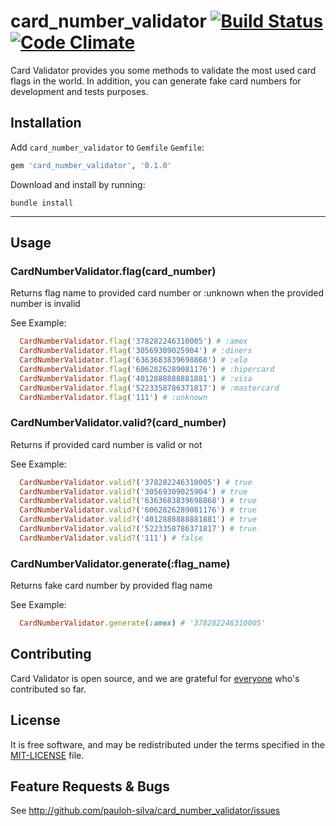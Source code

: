 # card_number_validator [![Build Status][travis-badge]][travis] [![Code Climate][code-climate-badge]][code-climate]

Card Validator provides you some methods to validate the most used card flags in the world.
In addition, you can generate fake card numbers for development and tests purposes.

## Installation

Add `card_number_validator` to `Gemfile`
`Gemfile`:

```ruby
gem 'card_number_validator', '0.1.0'
```

Download and install by running:

```
bundle install
```

----

## Usage

### CardNumberValidator.flag(card_number)
Returns flag name to provided card number or :unknown
when the provided number is invalid

See Example:
``` ruby
  CardNumberValidator.flag('378282246310005') # :amex 
  CardNumberValidator.flag('30569309025904') # :diners 
  CardNumberValidator.flag('6363683839698868') # :elo 
  CardNumberValidator.flag('6062826289081176') # :hipercard 
  CardNumberValidator.flag('4012888888881881') # :visa 
  CardNumberValidator.flag('5223358786371817') # :mastercard
  CardNumberValidator.flag('111') # :unknown
```
### CardNumberValidator.valid?(card_number)
Returns if provided card number is valid or not

See Example:
``` ruby
  CardNumberValidator.valid?('378282246310005') # true
  CardNumberValidator.valid?('30569309025904') # true
  CardNumberValidator.valid?('6363683839698868') # true
  CardNumberValidator.valid?('6062826289081176') # true
  CardNumberValidator.valid?('4012888888881881') # true
  CardNumberValidator.valid?('5223358786371817') # true
  CardNumberValidator.valid?('111') # false
```

### CardNumberValidator.generate(:flag_name)
Returns fake card number by provided flag name

See Example:
``` ruby
  CardNumberValidator.generate(:amex) # '378282246310005'
```

## Contributing

Card Validator is open source, and we are grateful for
[everyone][contributors] who's contributed so far.

## License

It is free software, and may be redistributed under the terms specified in the [MIT-LICENSE](MIT-LICENSE) file.

## Feature Requests & Bugs

See <http://github.com/pauloh-silva/card_number_validator/issues>

[contributors]: https://github.com/pauloh-silva/card_number_validator/contributors
[travis]: https://travis-ci.org/pauloh-silva/card_number_validator
[travis-badge]: https://travis-ci.org/pauloh-silva/card_number_validator.svg?branch=master
[code-climate]: https://codeclimate.com/github/pauloh-silva/card_number_validator
[code-climate-badge]: https://codeclimate.com/github/codeclimate/codeclimate/badges/gpa.svg
